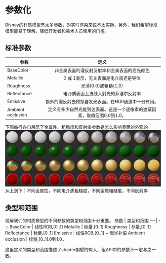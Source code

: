 # 参数化

Disney的材质模型有太多参数，对实时渲染来说不太实际。另外，我们希望标准模型能易于理解，降低开发者和美术人员使用的门槛。

## 标准参数
参数 | 定义
---|:--:
BaseColor | 非金属表面的漫反射反射率和金属表面的高光颜色
Metallic | 0 或 1表示，无关表面是电介质还是导体
Roughness | 光滑(0.0)或粗糙(1,0)
Reflectance | 电介质表面上法线入射光的菲涅尔反射率
Emissive | 额外的漫反射去模拟自发光表面。在HDR通道中十分有用。
Ambient occlusion | 定义有多少自然光能到达表面。这是一个逐像素的遮蔽因素，取值范围0.0到1.0。

下图每行各自展示了金属性、粗糙度和反射率参数是怎么影响表面的外观的
![material_parameters](../../assets/material/4.8/material_parameters.png)
从上到下：不同金属性，不同电介质粗糙度，不同金属粗糙度，不同反射率

## 类型和范围
理解我们的材质模型的不同参数的类型和范围十分重要。
参数 | 类型和范围
---|:--:
BaseColor | 线性RGB,[0..1] 
Metallic | 标量,[0..1]
Roughness | 标量,[0..1]
Reflectance | 标量,[0..1]
Emissive | 线性RGB,[0..1] + 曝光补偿
Ambient occlusion | 标量,[0..1].0到1.0。

这里定义的类型和范围描述了shader期望的输入，但API中的参数不一定与之一致。


